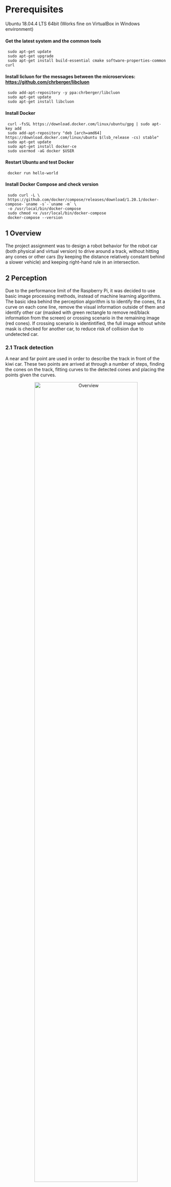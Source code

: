 # Prerequisites

Ubuntu  18.04.4 LTS 64bit (Works fine on VirtualBox in Windows environment)

#### Get the latest system and the common tools
     sudo apt-get update
     sudo apt-get upgrade
     sudo apt-get install build-essential cmake software-properties-common curl

#### Install licluon for the messages between the microservices: https://github.com/chrberger/libcluon
     sudo add-apt-repository -y ppa:chrberger/libcluon
     sudo apt-get update
     sudo apt-get install libcluon

#### Install Docker
     curl -fsSL https://download.docker.com/linux/ubuntu/gpg | sudo apt-key add
     sudo add-apt-repository "deb [arch=amd64] https://download.docker.com/linux/ubuntu $(lsb_release -cs) stable"
     sudo apt-get update
     sudo apt-get install docker-ce
     sudo usermod -aG docker $USER

#### Restart Ubuntu and test Docker
     docker run hello-world

#### Install Docker Compose and check version
     sudo curl -L \
     https://github.com/docker/compose/releases/download/1.20.1/docker-compose-`uname -s`-`uname -m` \
     -o /usr/local/bin/docker-compose
     sudo chmod +x /usr/local/bin/docker-compose
     docker-compose --version



## 1 Overview
The project assignment was to design a robot behavior for the robot car (both physical and virtual version) to drive around a track, without hitting any cones or other cars (by keeping the distance relatively constant behind a slower vehicle) and keeping right-hand rule in an intersection.

## 2 Perception
Due to the performance limit of the Raspberry Pi, it was decided to use basic image processing methods, instead of machine learning algorithms. The basic idea behind the perception algorithm is to identify the cones, fit a curve on each cone line, remove the visual information outside of them and identify other car (masked with green rectangle to remove red/black information from the screen) or crossing scenario in the remaining image (red cones). If crossing scenario
is identintified, the full image without white mask is checked for another car, to reduce risk of collision due to undetected car.

### 2.1 Track detection
A near and far point are used in order to describe the track in front of the kiwi car. These two points are arrived at through a number of steps, finding the cones on the track, fitting curves to the detected cones and placing the points given the curves.

<p align="center">
  <a href="../images/main_simulation.gif"><img src="../images/main_simulation.gif" alt="Overview" width="80%" height="80%"></a>
</p>

#### 2.1.1 Track detection
First, the top part of the image is removed, as it is outside of the track and the misdetections can be reduced for the vision algorithm. For the same reasons  a white box is printed in the area of the ego kiwi.  Secondly, the image is blurred to remove noise and select all parts of the image that lies in a given color range (blue or yellow, depending on cones). Thirdly, the identified cones are gathered and after removing some smaller components, find all the bounding boxes of the leftover isolated components. Lastly, the bounding boxes that do not match certain criteria are filtered out. These criteria constrain the size, shape and position. The centres of these bounding boxes are used for curve fitting.

#### 2.1.2 Curve fitting
Two curve fitting methods were implemented. The first one fits a polynomial curve the least-squares method to the cones of a single colour.
In order to increase robustness, a fake cone is added to the corner of the image at the appropriate side of the car.
If the number of cones are less than 4, the linear polynomial
<p align="center">
  <a href="../images/eqv1.JPG"><img src="../images/eqv1.JPG" alt="Overview" width="100%" height="100%"></a>
</p>
is used. If the number of cones is 4 or greater, the polynomial
<p align="center">
  <a href="../images/eqv2.JPG"><img src="../images/eqv2.JPG" alt="Overview" width="100%" height="100%"></a>
</p>
is used. Once again, this is to increase robustness.
Increasing the degree of the polynomial will result in a lower residual fit but will also decrease the quality of the fit.
If  polynomials of higher degrees are used then the result will be overfitted.

The second method is to fit linear segments between each subsequent pair of cones.
For this method a fake cone is also added to the corner of the image. As compared to the earlier method, this method is much more robust.
The downside is that it is not able to generalize to undetected parts of the track, nor is it able to smoothly interpolate in between cones, albeit this is of less a concern.

<p align="center">
  <a href="../images/curve_fit.png"><img src="../images/curve_fit.png" alt="Overview" width="60%" height="60%"></a>
</p>
<p align="center">
  Example of curves generated by (top) the polynomial method and (bottom) the linear segments method.
</p>


Due to the way that the perception module and the steering control interacts, it turns out that the polynomial method handles staying between the cones better.
With the linear segments method, the car has a tendency to take rather tight corners.
The polynomial fit on the outside of the corner usually bends outwards, which results in a better near point position, which keeps the kiwi from running over the cones.
In \autoref{fig:curve_fit} one can see how the right polynomial fit curves outside the image, thus resulting in a near point that is farther to the right.

Near intersections, on the other hand, there is a different outcome.
The polynomial method has difficulties crossing these parts.
The linear segments method was left as the active method in the code.
The method may be changed by modifying line 178 in \texttt{perception.py}.

#### 2.1.3 Near and far point estimation
There are three cases of curve detections that needs to be considered when the near and far points are estimated.
Firstly, whenever it fails to fit curves on either side of the track, a near and far point is not generated.
Secondly, if only one side has curve detection of the track the points are estimated using two different criteria.
The near point is placed at the opposite side, with regards to the center of the screen, of the detected side, and at an arbitrary height.
The exact distance from the center is tuned by hand.
The far point is placed a fixed distance from the detected curve at a specific height.
This height is tuned by hand.
Lastly, there is the case in which there is access to both curves. For both the near and far point  the average value of the curves are taken at a specific height.
Once again, this height is tuned by hand.

### 2.2 Kiwi detection
The detection of other Kiwi cars are done in a similar order as the cone detection color filtering, but with a combined red and black mask. After identifying these areas, close regions are merged together and the bounding box of the biggest shape is taken, if it satisfies specific size and shape ratio measures.
Once the bounding box is gathered, the bottom left corner's X and Y positions are taken. Y position is for the distance estimation for the braking function, while the X position is for the intersection scenario, to see if there is a car in the intersection.

### 2.3 Kiwi detection
The intersection recognition is based on the visual information from the upper part of Figure 1. After removing the out-of-track and other kiwi information from the screen, the remaining area is checked for red visuals. If the left and right half of the picture contains more than 2 separate red spots, it is considered as an intersection and a boolean is sent for further processing. The center of the identified intersection is used to help to navigate the kiwi, temporally overwriting the near and far angle estimates from the curve fit.

## 3 Control
### 3.1 Steering control
As mentioned in the track detection section, near and far points are generated to indicate where the kiwi car should go.
In order to turn these two points into actions a control model is used from \cite{steeringcontrol}. Each time either the near or far point is updated a new steering angle is computed  according to
<p align="center">
  <a href="../images/eqv3.JPG"><img src="../images/eqv3.JPG" alt="Overview" width="100%" height="100%"></a>
</p>
where $\theta_f$ is the far angle, $\theta_n$ is the near angle and $k_f, k_n, k_i$ are hyperparameters.
As there is no steering angle sensor (in the simulation at least), the current steering angle is also tracked by assuming that the requested steering angle is achieved perfectly.
The values used for the hyperparameters, taken from the original article, are $k_f=30, k_n=13.5, k_I=36$.
As the model is dependent on time, an options is also included to pass a \texttt{timemod} argument to the program. This allows us to scale the steering control so that it matches the remaining programs in the simulation. 
The whole program is organized as a single file and is deployed as a docker container.

### 3.2 Speed control
There is a separate docker container, \texttt{logic-pedal-position} to control the pedal position.
It receives information from the perception part. It gets the distance to another car in both x and y directions, it also gets information if an intersection has been identified. To avoid crashing into a car in front a P-controller was implemented to keep a constant distance to the car ahead. This means that the car can follow another car without crashing into it. If another car has been identified at an intersection, the car slows down and waits for the other car to pass. It was also added that the car slows down in sharp curves. This is done by reading the current steering angle. If a large steering angle is used, the car will slow down proportionally to the steering angle. This was done in order to maintain a high speed on a straight road without risking the curves becoming too difficult to handle.

### 4 Virtual testing
The virtual test cases were developed in a way to be able to test all scenarios in one single simulation session. The standard track was modified with an intersection part at the upper part of the figure. The starting position of the ego vehicle is represented by the blue rectangle and it starts in an intersection. The representation of the slower vehicle in task 2 is the green rectangle and it is called Kiwi two, while the observed vehicle in task 3 crossing scenario is the red rectangle and it is called Kiwi three.
<p align="center">
  <a href="../images/map.JPG"><img src="../images/map.JPG" alt="Overview" width="40%" height="40%"></a>
</p>

### 5 Running the project
Change directory to each separate folder:

     docker build -f Dockerfile.amd64 -t opendlv-logic-steering-control .
     docker build -f Dockerfile.amd64 -t opendlv-logic-pedal-control .
     docker build -t opendlv-perception .
     
Change directory to run-project for the .yml files in virtual testing:

     docker-compose -f simulation-kiwi-intersection.yml up
     docker-compose -f simulation-kiwi-intersection-two.yml up
     docker-compose -f simulation-kiwi-intersection-three.yml up
